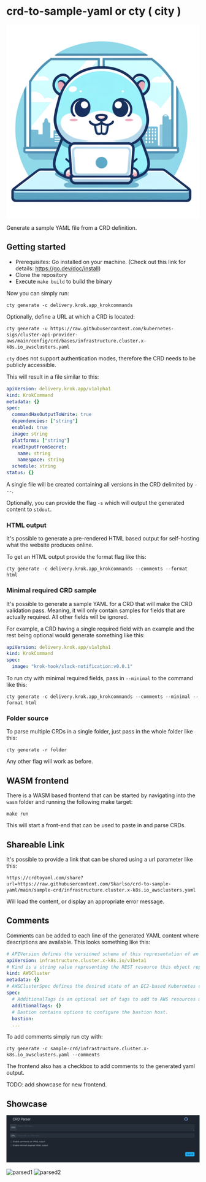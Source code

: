# crd-to-sample-yaml or cty ( city )

![logo](./imgs/cty_logo.png)

Generate a sample YAML file from a CRD definition.

## Getting started
- Prerequisites: Go installed on your machine. (Check out this link for details: https://go.dev/doc/install)
- Clone the repository
- Execute `make build` to build the binary

Now you can simply run:

```
cty generate -c delivery.krok.app_krokcommands
```

Optionally, define a URL at which a CRD is located:

```
cty generate -u https://raw.githubusercontent.com/kubernetes-sigs/cluster-api-provider-aws/main/config/crd/bases/infrastructure.cluster.x-k8s.io_awsclusters.yaml
```

`cty` does not support authentication modes, therefore the CRD needs to be publicly accessible.

This will result in a file similar to this:

```yaml
apiVersion: delivery.krok.app/v1alpha1
kind: KrokCommand
metadata: {}
spec:
  commandHasOutputToWrite: true
  dependencies: ["string"]
  enabled: true
  image: string
  platforms: ["string"]
  readInputFromSecret:
    name: string
    namespace: string
  schedule: string
status: {}
```

A single file will be created containing all versions in the CRD delimited by `---`.

Optionally, you can provide the flag `-s` which will output the generated content to `stdout`.

### HTML output

It's possible to generate a pre-rendered HTML based output for self-hosting what the website produces online.

To get an HTML output provide the format flag like this:

```
cty generate -c delivery.krok.app_krokcommands --comments --format html
```

### Minimal required CRD sample

It's possible to generate a sample YAML for a CRD that will make the CRD validation pass. Meaning, it will only contain
samples for fields that are actually required. All other fields will be ignored.

For example, a CRD having a single required field with an example and the rest being optional would generate something
like this:

```yaml
apiVersion: delivery.krok.app/v1alpha1
kind: KrokCommand
spec:
  image: "krok-hook/slack-notification:v0.0.1"
```

To run cty with minimal required fields, pass in `--minimal` to the command like this:

```
cty generate -c delivery.krok.app_krokcommands --comments --minimal --format html
```

### Folder source

To parse multiple CRDs in a single folder, just pass in the whole folder like this:

```
cty generate -r folder
```

Any other flag will work as before.

## WASM frontend

There is a WASM based frontend that can be started by navigating into the `wasm` folder and running the following make
target:

```shell
make run
```

This will start a front-end that can be used to paste in and parse CRDs.

## Shareable Link

It's possible to provide a link that can be shared using a url parameter like this:

```
https://crdtoyaml.com/share?url=https://raw.githubusercontent.com/Skarlso/crd-to-sample-yaml/main/sample-crd/infrastructure.cluster.x-k8s.io_awsclusters.yaml
```

Will load the content, or display an appropriate error message.

## Comments

Comments can be added to each line of the generated YAML content where descriptions are available. This looks something
like this:

```yaml
# APIVersion defines the versioned schema of this representation of an object. Servers should convert recognized schemas to the latest internal value, and may reject unrecognized values. More info: https://git.k8s.io/community/contributors/devel/sig-architecture/api-conventions.md#resources
apiVersion: infrastructure.cluster.x-k8s.io/v1beta1
# Kind is a string value representing the REST resource this object represents. Servers may infer this from the endpoint the client submits requests to. Cannot be updated. In CamelCase. More info: https://git.k8s.io/community/contributors/devel/sig-architecture/api-conventions.md#types-kinds
kind: AWSCluster
metadata: {}
# AWSClusterSpec defines the desired state of an EC2-based Kubernetes cluster.
spec:
  # AdditionalTags is an optional set of tags to add to AWS resources managed by the AWS provider, in addition to the ones added by default.
  additionalTags: {}
  # Bastion contains options to configure the bastion host.
  bastion:
  ...
```

To add comments simply run cty with:
```console
cty generate -c sample-crd/infrastructure.cluster.x-k8s.io_awsclusters.yaml --comments
```

The frontend also has a checkbox to add comments to the generated yaml output.

TODO: add showcase for new frontend.


## Showcase

![frontpage](./imgs/frontend.png)

![parsed1](./imgs/parsed1.png)
![parsed2](./imgs/parsed2.png)
